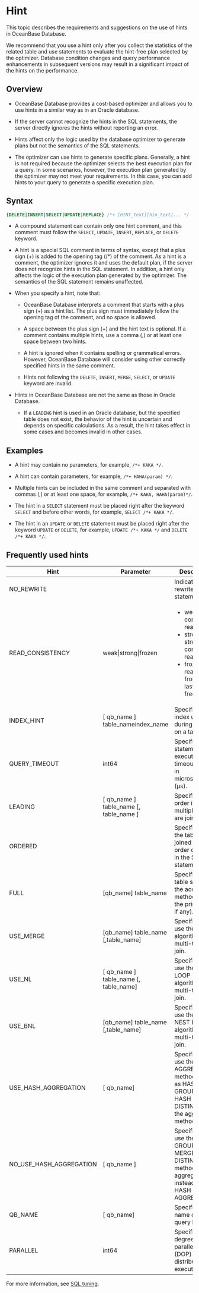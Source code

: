 # Hint

This topic describes the requirements and suggestions on the use of hints in OceanBase Database.

We recommend that you use a hint only after you collect the statistics of the related table and use statements to evaluate the hint-free plan selected by the optimizer. Database condition changes and query performance enhancements in subsequent versions may result in a significant impact of the hints on the performance.

## Overview

* OceanBase Database provides a cost-based optimizer and allows you to use hints in a similar way as in an Oracle database.

* If the server cannot recognize the hints in the SQL statements, the server directly ignores the hints without reporting an error.

* Hints affect only the logic used by the database optimizer to generate plans but not the semantics of the SQL statements.

* The optimizer can use hints to generate specific plans. Generally, a hint is not required because the optimizer selects the best execution plan for a query. In some scenarios, however, the execution plan generated by the optimizer may not meet your requirements. In this case, you can add hints to your query to generate a specific execution plan.

## Syntax

```sql
{DELETE|INSERT|SELECT|UPDATE|REPLACE} /*+ [HINT_text][hin_text]... */
```

* A compound statement can contain only one hint comment, and this comment must follow the `SELECT`, `UPDATE`, `INSERT`, `REPLACE`, or `DELETE` keyword.

* A hint is a special SQL comment in terms of syntax, except that a plus sign (+) is added to the opening tag (/*) of the comment. As a hint is a comment, the optimizer ignores it and uses the default plan, if the server does not recognize hints in the SQL statement. In addition, a hint only affects the logic of the execution plan generated by the optimizer. The semantics of the SQL statement remains unaffected.

* When you specify a hint, note that:

   * OceanBase Database interprets a comment that starts with a plus sign (+) as a hint list. The plus sign must immediately follow the opening tag of the comment, and no space is allowed.

   * A space between the plus sign (+) and the hint text is optional. If a comment contains multiple hints, use a comma (,) or at least one space between two hints.

   * A hint is ignored when it contains spelling or grammatical errors. However, OceanBase Database will consider using other correctly specified hints in the same comment.

   * Hints not following the `DELETE`, `INSERT`, `MERGE`, `SELECT`, or `UPDATE` keyword are invalid.

* Hints in OceanBase Database are not the same as those in Oracle Database.

   * If a `LEADING` hint is used in an Oracle database, but the specified table does not exist, the behavior of the hint is uncertain and depends on specific calculations. As a result, the hint takes effect in some cases and becomes invalid in other cases.

## Examples

* A hint may contain no parameters, for example, `/*+ KAKA */`.

* A hint can contain parameters, for example, `/*+ HAHA(param) */`.

* Multiple hints can be included in the same comment and separated with commas (,) or at least one space, for example, `/*+ KAKA, HAHA(param)*/`.

* The hint in a `SELECT` statement must be placed right after the keyword `SELECT` and before other words, for example, `SELECT /*+ KAKA */`.

* The hint in an `UPDATE` or `DELETE` statement must be placed right after the keyword `UPDATE` or `DELETE`, for example, `UPDATE /*+ KAKA */` and `DELETE /*+ KAKA */`.

## Frequently used hints

| **Hint** | **Parameter** | **Description** |
|-------------------------|-------------------------------------------------------|----------------------------------------------------------------------------|
| NO_REWRITE |                                                       | Indicates not to rewrite the SQL statement.  |
| READ_CONSISTENCY | weak\|strong\|frozen | <ul><li>weak: weak consistency read.</li> <li>strong: strong consistency read. </li> <li>frozen: reads data from the last major freeze.</li> </ul> |
| INDEX_HINT | \[ qb_name \] table_nameindex_name | Specifies the index used during a query on a table.  |
| QUERY_TIMEOUT | int64 | Specifies the statement execution timeout value, in microseconds (μs).  |
| LEADING | \[ qb_name \] table_name \[, table_name \] | Specifies the order in which multiple tables are joined.  |
| ORDERED |                                                       | Specifies that the tables are joined in the order displayed in the SQL statement.  |
| FULL | \[qb_name\] table_name | Specifies a full table scan as the access method (reads the primary key if any).  |
| USE_MERGE | \[qb_name\] table_name \[,table_name\] | Specifies to use the MERGE algorithm for a multi-table join.  |
| USE_NL | \[ qb_name \] table_name \[, table_name\] | Specifies to use the NEST LOOP algorithm for a multi-table join.  |
| USE_BNL | \[qb_name\] table_name \[,table_name\] | Specifies to use the BLOCK NEST LOOP algorithm for a multi-table join.  |
| USE_HASH_AGGREGATION | \[ qb_name\] | Specifies to use the HASH AGGREGATE method, such as HASH GROUP BY and HASH DISTINCT, as the aggregate method.  |
| NO_USE_HASH_AGGREGATION | \[ qb_name \] | Specifies to use the MERGE GROUP BY and MERGE DISTINCT methods for aggregate, instead of HASH AGGREGATE.  |
| QB_NAME | \[ qb_name\] | Specifies the name of the query block.  |
| PARALLEL | int64 | Specifies the degree of parallelism (DOP) of distributed execution.  |

For more information, see [SQL tuning](../../../1000.performance-tuning-guide/500.sql-optimization/400.sql-optimization/100.overview-of-sql-optimization.md). 
